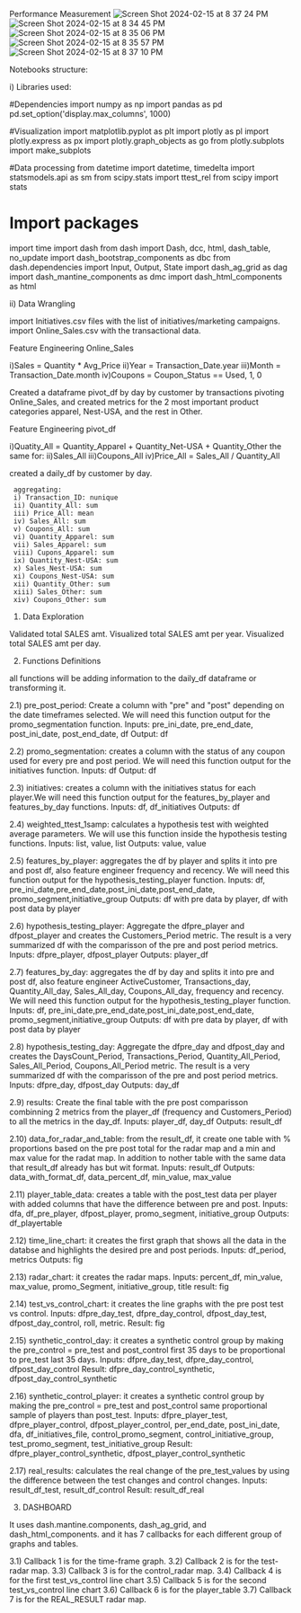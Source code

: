 Performance Measurement
![Screen Shot 2024-02-15 at 8 37 24 PM](https://github.com/moyaverdugo/Performance_Dashboard/assets/107212424/0477eda4-aeeb-42bd-be1f-8591222689f5)
![Screen Shot 2024-02-15 at 8 34 45 PM](https://github.com/moyaverdugo/Performance_Dashboard/assets/107212424/ba86100b-5a9d-4456-af28-ae0d60a8793e)
![Screen Shot 2024-02-15 at 8 35 06 PM](https://github.com/moyaverdugo/Performance_Dashboard/assets/107212424/dbbd37c1-14f2-42a1-8658-62d75087f9cd)
![Screen Shot 2024-02-15 at 8 35 57 PM](https://github.com/moyaverdugo/Performance_Dashboard/assets/107212424/6902ad3b-0a4d-4227-b645-e0f630f5d235)
![Screen Shot 2024-02-15 at 8 37 10 PM](https://github.com/moyaverdugo/Performance_Dashboard/assets/107212424/3961ad86-94ca-49d5-b435-4de356e0df1f)



Notebooks structure:


i) Libraries used:

#Dependencies
import numpy as np
import pandas as pd
pd.set_option('display.max_columns', 1000)

#Visualization
import matplotlib.pyplot as plt
import plotly as pl
import plotly.express as px
import plotly.graph_objects as go
from plotly.subplots import make_subplots 

#Data processing
from datetime import datetime, timedelta
import statsmodels.api as sm
from scipy.stats import ttest_rel
from scipy import stats

# Import packages
import time
import dash
from dash import Dash, dcc, html, dash_table, no_update
import dash_bootstrap_components as dbc
from dash.dependencies import Input, Output, State
import dash_ag_grid as dag
import dash_mantine_components as dmc
import dash_html_components as html


ii) Data Wrangling

import Initiatives.csv files with the list of initiatives/marketing campaigns.
import Online_Sales.csv with the transactional data.

Feature Engineering Online_Sales

 i)Sales = Quantity * Avg_Price
 ii)Year = Transaction_Date.year
 iii)Month = Transaction_Date.month
 iv)Coupons = Coupon_Status == Used, 1, 0
	 
Created a dataframe pivot_df by day by customer by transactions pivoting Online_Sales,
and created metrics for the 2 most important product categories apparel, Nest-USA, and the rest in Other.

Feature Engineering pivot_df

 i)Quatity_All = Quantity_Apparel + Quantity_Net-USA + Quantity_Other
 the same for:
 ii)Sales_All
 iii)Coupons_All
 iv)Price_All = Sales_All / Quantity_All

created a daily_df by customer by day.

	 aggregating:
	 i) Transaction_ID: nunique
	 ii) Quantity_All: sum
	 iii) Price_All: mean
	 iv) Sales_All: sum
	 v) Coupons_All: sum
	 vi) Quantity_Apparel: sum
	 vii) Sales_Apparel: sum
	 viii) Cupons_Apparel: sum
	 ix) Quantity_Nest-USA: sum
	 x) Sales_Nest-USA: sum
	 xi) Coupons_Nest-USA: sum
	 xii) Quantity_Other: sum
	 xiii) Sales_Other: sum
	 xiv) Coupons_Other: sum

1) Data Exploration

Validated total SALES amt.
Visualized total SALES amt per year.
Visualized total SALES amt per day.


2) Functions Definitions

all functions will be adding information to the daily_df dataframe or transforming it.

2.1) pre_post_period: Create a column with "pre" and "post" depending on the date timeframes selected. We will need this function output for the promo_segmentation function.
		Inputs: pre_ini_date, pre_end_date, post_ini_date, post_end_date, df
		Output: df

2.2) promo_segmentation: creates a column with the status of any coupon used for every pre and post period. We will need this function output for the initiatives function.
		Inputs: df
		Output: df

2.3) initiatives: creates a column with the initiatives status for each player.We will need this function output for the features_by_player and features_by_day functions.
		Inputs: df, df_initiatives
		Outputs: df

2.4) weighted_ttest_1samp: calculates a hypothesis test with weighted average parameters. We will use this function inside the hypothesis testing functions.
		Inputs: list, value, list
		Outputs: value, value

2.5) features_by_player: aggregates the df by player and splits it into pre and post df, also feature engineer frequency and recency. 
We will need this function output for the hypothesis_testing_player function.
		Inputs: df, pre_ini_date,pre_end_date,post_ini_date,post_end_date, promo_segment,initiative_group
		Outputs: df with pre data by player, df with post data by player

2.6) hypothesis_testing_player: Aggregate the dfpre_player and dfpost_player and creates the Customers_Period metric. 
The result is a very summarized df with the comparisson of the pre and post period metrics.
		Inputs: dfpre_player, dfpost_player
		Outputs: player_df

2.7) features_by_day: aggregates the df by day and splits it into pre and post df, also feature engineer ActiveCustomer, Transactions_day, Quantity_All_day, Sales_All_day, Coupons_All_day, frequency and recency. 
We will need this function output for the hypothesis_testing_player function.
		Inputs: df, pre_ini_date,pre_end_date,post_ini_date,post_end_date, promo_segment,initiative_group
		Outputs: df with pre data by player, df with post data by player

2.8) hypothesis_testing_day: Aggregate the dfpre_day and dfpost_day and creates the DaysCount_Period, Transactions_Period, Quantity_All_Period, Sales_All_Period, Coupons_All_Period metric. 
The result is a very summarized df with the comparisson of the pre and post period metrics.
		Inputs: dfpre_day, dfpost_day
		Outputs: day_df

2.9) results: Create the final table with the pre post comparisson combinning 2 metrics from the player_df (frequency and Customers_Period) to all the metrics in the day_df.
		Inputs: player_df, day_df
		Outputs: result_df

2.10) data_for_radar_and_table: from the result_df, it create one table with % proportions based on the pre post total for the radar map and a min and max value for the radat map. In addition to nother table with the same data that result_df already has but wit format.
		Inputs: result_df
		Outputs: data_with_format_df, data_percent_df, min_value, max_value

2.11) player_table_data: creates a table with the post_test data per player with added columns that have the difference between pre and post.
		Inputs: dfa, df_pre_player, dfpost_player, promo_segment, initiative_group
		Outputs: df_playertable

2.12) time_line_chart: it creates the first graph that shows all the data in the databse and highlights the desired pre and post periods.
		Inputs: df_period, metrics
		Outputs: fig

2.13) radar_chart: 	it creates the radar maps.
		Inputs: percent_df, min_value, max_value, promo_Segment, initiative_group, title
		result: fig

2.14) test_vs_control_chart: it creates the line graphs with the pre post test vs control.
		Inputs: dfpre_day_test, dfpre_day_control, dfpost_day_test, dfpost_day_control, roll, metric.
		Result: fig

2.15) synthetic_control_day: it creates a synthetic control group by making the pre_control = pre_test and post_control first 35 days to be proportional to pre_test last 35 days.
		Inputs: dfpre_day_test, dfpre_day_control, dfpost_day_control
		Result: dfpre_day_control_synthetic, dfpost_day_control_synthetic

2.16) synthetic_control_player: it creates a synthetic control group by making the pre_control = pre_test and post_control same proportional sample of players than post_test.
		Inputs: dfpre_player_test, dfpre_player_control, dfpost_player_control, per_end_date, post_ini_date, dfa, df_initiatives_file, control_promo_segment, control_initiative_group, test_promo_segment, test_initiative_group
		Result: dfpre_player_control_synthetic, dfpost_player_control_synthetic

2.17) real_results: calculates the real change of the pre_test_values by using the difference between the test changes and control changes.
		Inputs: result_df_test, result_df_control
		Result: result_df_real


3) DASHBOARD

It uses dash.mantine.components, dash_ag_grid, and dash_html_components.
and it has 7 callbacks for each different group of graphs and tables.

3.1) Callback 1 is for the time-frame graph.
3.2) Callback 2 is for the test-radar map.
3.3) Callback 3 is for the control_radar map.
3.4) Callback 4 is for the first test_vs_control line chart
3.5) Callback 5 is for the second test_vs_control line chart
3.6) Callback 6 is for the player_table
3.7) Callback 7 is for the REAL_RESULT radar map.





